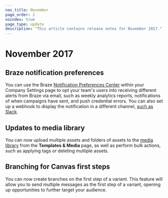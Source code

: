 ```yaml
---
nav_title: November
page_order: 2
noindex: true
page_type: update
description: "This article contains release notes for November 2017."
---
```


# November 2017

## Braze notification preferences

You can use the Braze [Notification Preferences Center]({{site.baseurl}}/user_guide/onboarding/platform_administrative_features/#notification-preferences) within your Company Settings page to opt your team's users into receiving different alerts from Braze via email, such as weekly analytics reports, notifications of when campaigns have sent, and push credential errors. You can also set up a webhook to display the notification in a different channel, [such as Slack]({{site.baseurl}}/user_guide/onboarding/platform_administrative_features/#slack-incoming-webhook-integration).

## Updates to media library

You can now upload multiple assets and folders of assets to the [media library]({{site.baseurl}}/user_guide/engagement_tools/templates_and_media/media_library/#media-library) from the **Templates & Media** page, as well as perform bulk actions, such as applying tags or deleting multiple assets.

## Branching for Canvas first steps

You can now create branches on the first step of a variant. This feature will allow you to send multiple messages as the first step of a variant, opening up opportunities to further target your audience.


[98]:{{site.baseurl}}/user_guide/onboarding/platform_administrative_features/#authentication-rules

